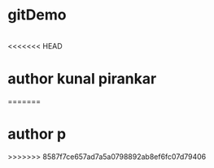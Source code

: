 # gitDemo
<br>
<<<<<<< HEAD
<h1>author kunal pirankar</h1>
=======
<h1>author p</h1>
>>>>>>> 8587f7ce657ad7a5a0798892ab8ef6fc07d79406
